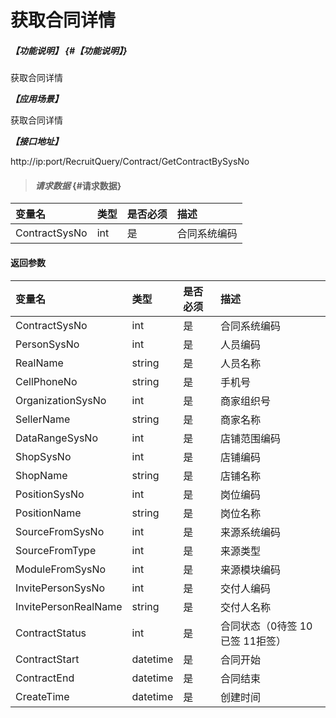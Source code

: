 # 获取合同详情
##### _【功能说明】_ {#【功能说明】}
获取合同详情


_**【应用场景】**_

获取合同详情


_**【接口地址】**_

http://ip:port/RecruitQuery/Contract/GetContractBySysNo

> #### _请求数据_ {#请求数据}

| 变量名 | 类型 | 是否必须 | 描述 |
| :--- | :--- | :--- | :--- |
| ContractSysNo| int | 是 | 合同系统编码 |

#### 返回参数

| 变量名 | 类型 | 是否必须 | 描述 |
| :--- | :--- | :--- | :--- |
| ContractSysNo| int | 是 | 合同系统编码 |
| PersonSysNo| int | 是 | 人员编码 |
| RealName| string| 是 | 人员名称 |
| CellPhoneNo| string| 是 | 手机号 |
| OrganizationSysNo| int | 是 | 商家组织号 |
| SellerName| string| 是 | 商家名称 |
| DataRangeSysNo| int | 是 | 店铺范围编码 |
| ShopSysNo| int | 是 | 店铺编码 |
| ShopName| string| 是 | 店铺名称 |
| PositionSysNo| int | 是 |岗位编码 |
| PositionName| string| 是 |岗位名称|
| SourceFromSysNo| int | 是 |来源系统编码 |
| SourceFromType| int | 是 |来源类型 |
| ModuleFromSysNo| int | 是 |来源模块编码 |
| InvitePersonSysNo| int | 是 |交付人编码 |
| InvitePersonRealName| string| 是 |交付人名称 |
| ContractStatus| int | 是 |合同状态（0待签 10已签 11拒签） |
| ContractStart| datetime| 是 |合同开始 |
| ContractEnd| datetime| 是 |合同结束 |
| CreateTime| datetime | 是 |创建时间 |
